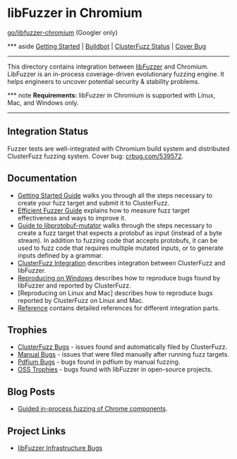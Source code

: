 # libFuzzer in Chromium

[go/libfuzzer-chromium](https://goto.google.com/libfuzzer-chromium) (Googler only)

*** aside
[Getting Started](getting_started.md)
| [Buildbot](https://build.chromium.org/p/chromium.fyi/buildslaves/slave43-c1)
| [ClusterFuzz Status](https://clusterfuzz.com/v2/fuzzer-stats)
| [Cover Bug]
***

This directory contains integration between [libFuzzer] and Chromium.
LibFuzzer is an in-process coverage-driven evolutionary fuzzing engine. It helps
engineers to uncover potential security & stability problems.

*** note
**Requirements:** libFuzzer in Chromium is supported with Linux, Mac, and
Windows only.
***

## Integration Status

Fuzzer tests are well-integrated with Chromium build system and distributed
ClusterFuzz fuzzing system. Cover bug: [crbug.com/539572].

## Documentation

* [Getting Started Guide] walks you through all the steps necessary to create
your fuzz target and submit it to ClusterFuzz.
* [Efficient Fuzzer Guide] explains how to measure fuzz target effectiveness and
ways to improve it.
* [Guide to libprotobuf-mutator] walks through the steps necessary to create a
fuzz target that expects a protobuf as input (instead of a byte stream). In
addition to fuzzing code that accepts protobufs, it can be used to fuzz
code that requires multiple mutated inputs, or to generate inputs defined by a
grammar.
* [ClusterFuzz Integration] describes integration between ClusterFuzz and
libFuzzer.
* [Reproducing on Windows] describes how to reproduce bugs found by libFuzzer
  and reported by ClusterFuzz.
* [Reproducing on Linux and Mac] describes how to reproduce bugs reported by
  ClusterFuzz on Linux and Mac.
* [Reference] contains detailed references for different integration parts.

## Trophies
* [ClusterFuzz Bugs] - issues found and automatically filed by ClusterFuzz.
* [Manual Bugs] - issues that were filed manually after running fuzz targets.
* [Pdfium Bugs] - bugs found in pdfium by manual fuzzing.
* [OSS Trophies] - bugs found with libFuzzer in open-source projects.


## Blog Posts
* [Guided in-process fuzzing of Chrome components].

## Project Links
* [libFuzzer Infrastructure Bugs]

[libFuzzer]: http://llvm.org/docs/LibFuzzer.html
[crbug.com/539572]: https://bugs.chromium.org/p/chromium/issues/detail?id=539572
[Cover Bug]: https://bugs.chromium.org/p/chromium/issues/detail?id=539572
[Getting Started Guide]: getting_started.md
[Efficient Fuzzer Guide]: efficient_fuzzer.md
[Guide to libprotobuf-mutator]: libprotobuf-mutator.md
[ClusterFuzz Integration]: clusterfuzz.md
[Reproducing]: https://github.com/google/clusterfuzz-tools
[Reproducing on Windows]: reproducing_on_windows.md
[Reference]: reference.md
[ClusterFuzz Bugs]: https://bugs.chromium.org/p/chromium/issues/list?can=1&q=label:Stability-LibFuzzer%20label:ClusterFuzz&sort=-modified&colspec=ID%20Pri%20M%20Stars%20ReleaseBlock%20Component%20Status%20Owner%20Summary%20OS%20Modified
[Pdfium Bugs]: https://bugs.chromium.org/p/pdfium/issues/list?can=1&q=libfuzzer&colspec=ID+Type+Status+Priority+Milestone+Owner+Summary&cells=tiles
[Manual Bugs]: https://bugs.chromium.org/p/chromium/issues/list?can=1&q=label%3AStability-LibFuzzer+-label%3AClusterFuzz&sort=-modified&colspec=ID+Pri+M+Stars+ReleaseBlock+Component+Status+Owner+Summary+OS+Modified&x=m&y=releaseblock&cells=ids
[OSS Trophies]: http://llvm.org/docs/LibFuzzer.html#trophies
[Guided in-process fuzzing of Chrome components]: https://security.googleblog.com/2016/08/guided-in-process-fuzzing-of-chrome.html
[libFuzzer Infrastructure Bugs]: https://bugs.chromium.org/p/chromium/issues/list?q=label:LibFuzzer-Infra
